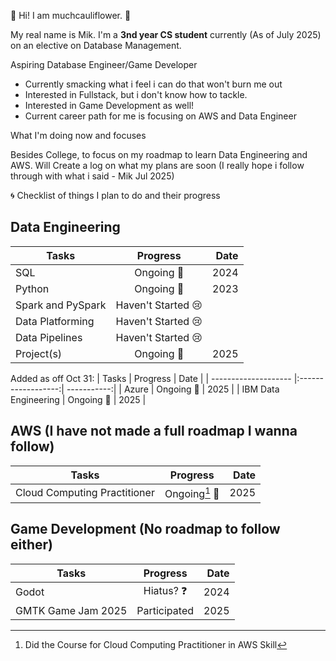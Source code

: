 👾 Hi! I am muchcauliflower. 👾

My real name is Mik. I'm a **3nd year CS student** currently (As of July 2025) on an elective on Database Management.

Aspiring Database Engineer/Game Developer
- Currently smacking what i feel i can do that won't burn me out
- Interested in Fullstack, but i don't know how to tackle.
- Interested in Game Development as well!
- Current career path for me is focusing on AWS and Data Engineer

What I'm doing now and focuses

Besides College, to focus on my roadmap to learn Data Engineering and AWS.
Will Create a log on what my plans are soon (I really hope i follow through with what i said - Mik Jul 2025)

🌀 Checklist of things I plan to do and their progress

## Data Engineering 

| Tasks             | Progress           |  Date       |
| ----------------- |:------------------:| -----------:|
| SQL               | Ongoing 🏃         | 2024        |
| Python            | Ongoing 🏃         | 2023        |
| Spark and PySpark | Haven't Started 😢 |             |
| Data Platforming  | Haven't Started 😢 |             |
| Data Pipelines    | Haven't Started 😢 |             |
| Project(s)        | Ongoing 🏃         | 2025        |

Added as off Oct 31:
| Tasks                | Progress           |  Date       |
| -------------------- |:------------------:| -----------:|
| Azure                | Ongoing 🏃         | 2025        |
| IBM Data Engineering | Ongoing 🏃         | 2025        |


## AWS (I have not made a full roadmap I wanna follow) 

| Tasks                        | Progress           |  Date       | 
| ---------------------------- |:------------------:| -----------:|
| Cloud Computing Practitioner | Ongoing[^1] 🏃     | 2025        |

## Game Development (No roadmap to follow either)
| Tasks              | Progress           |  Date       |
| ------------------ |:------------------:| -----------:|
| Godot              | Hiatus? ❓         | 2024        |
| GMTK Game Jam 2025 | Participated       | 2025        |

[^1]: Did the Course for Cloud Computing Practitioner in AWS Skill

